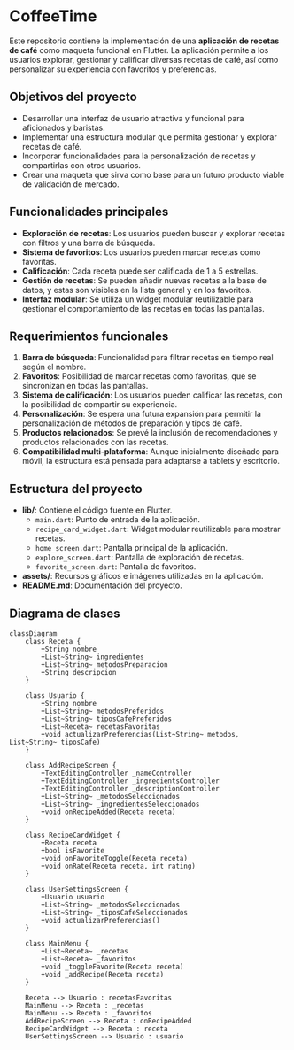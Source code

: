 # CoffeeTime 

Este repositorio contiene la implementación de una **aplicación de recetas de café** como maqueta funcional en Flutter. La aplicación permite a los usuarios explorar, gestionar y calificar diversas recetas de café, así como personalizar su experiencia con favoritos y preferencias.

## Objetivos del proyecto
- Desarrollar una interfaz de usuario atractiva y funcional para aficionados y baristas.
- Implementar una estructura modular que permita gestionar y explorar recetas de café.
- Incorporar funcionalidades para la personalización de recetas y compartirlas con otros usuarios.
- Crear una maqueta que sirva como base para un futuro producto viable de validación de mercado.

## Funcionalidades principales
- **Exploración de recetas**: Los usuarios pueden buscar y explorar recetas con filtros y una barra de búsqueda.
- **Sistema de favoritos**: Los usuarios pueden marcar recetas como favoritas.
- **Calificación**: Cada receta puede ser calificada de 1 a 5 estrellas.
- **Gestión de recetas**: Se pueden añadir nuevas recetas a la base de datos, y estas son visibles en la lista general y en los favoritos.
- **Interfaz modular**: Se utiliza un widget modular reutilizable para gestionar el comportamiento de las recetas en todas las pantallas.

## Requerimientos funcionales
1. **Barra de búsqueda**: Funcionalidad para filtrar recetas en tiempo real según el nombre.
2. **Favoritos**: Posibilidad de marcar recetas como favoritas, que se sincronizan en todas las pantallas.
3. **Sistema de calificación**: Los usuarios pueden calificar las recetas, con la posibilidad de compartir su experiencia.
4. **Personalización**: Se espera una futura expansión para permitir la personalización de métodos de preparación y tipos de café.
5. **Productos relacionados**: Se prevé la inclusión de recomendaciones y productos relacionados con las recetas.
6. **Compatibilidad multi-plataforma**: Aunque inicialmente diseñado para móvil, la estructura está pensada para adaptarse a tablets y escritorio.

## Estructura del proyecto
- **lib/**: Contiene el código fuente en Flutter.
    - `main.dart`: Punto de entrada de la aplicación.
    - `recipe_card_widget.dart`: Widget modular reutilizable para mostrar recetas.
    - `home_screen.dart`: Pantalla principal de la aplicación.
    - `explore_screen.dart`: Pantalla de exploración de recetas.
    - `favorite_screen.dart`: Pantalla de favoritos.
- **assets/**: Recursos gráficos e imágenes utilizadas en la aplicación.
- **README.md**: Documentación del proyecto.

## Diagrama de clases
```mermaid
classDiagram
    class Receta {
        +String nombre
        +List~String~ ingredientes
        +List~String~ metodosPreparacion
        +String descripcion
    }

    class Usuario {
        +String nombre
        +List~String~ metodosPreferidos
        +List~String~ tiposCafePreferidos
        +List~Receta~ recetasFavoritas
        +void actualizarPreferencias(List~String~ metodos, List~String~ tiposCafe)
    }

    class AddRecipeScreen {
        +TextEditingController _nameController
        +TextEditingController _ingredientsController
        +TextEditingController _descriptionController
        +List~String~ _metodosSeleccionados
        +List~String~ _ingredientesSeleccionados
        +void onRecipeAdded(Receta receta)
    }

    class RecipeCardWidget {
        +Receta receta
        +bool isFavorite
        +void onFavoriteToggle(Receta receta)
        +void onRate(Receta receta, int rating)
    }

    class UserSettingsScreen {
        +Usuario usuario
        +List~String~ _metodosSeleccionados
        +List~String~ _tiposCafeSeleccionados
        +void actualizarPreferencias()
    }

    class MainMenu {
        +List~Receta~ _recetas
        +List~Receta~ _favoritos
        +void _toggleFavorite(Receta receta)
        +void _addRecipe(Receta receta)
    }

    Receta --> Usuario : recetasFavoritas
    MainMenu --> Receta : _recetas
    MainMenu --> Receta : _favoritos
    AddRecipeScreen --> Receta : onRecipeAdded
    RecipeCardWidget --> Receta : receta
    UserSettingsScreen --> Usuario : usuario
